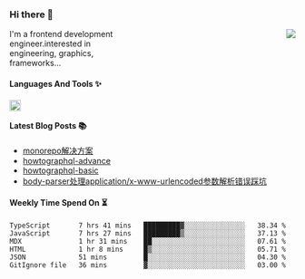 <!--
**zhaohuanyuu/zhaohuanyuu** is a ✨ _special_ ✨ repository because its `README.md` (this file) appears on your GitHub profile.
-->

### Hi there 👋

<picture>
  <source media="(prefers-color-scheme: dark)" srcset="https://github-readme-stats.vercel.app/api?username=zhaohuanyuu&count_private=true&show_icons=true&theme=city_lights&hide_title=true">
  <img align="right" src="https://github-readme-stats.vercel.app/api?username=zhaohuanyuu&count_private=true&show_icons=true&hide_title=true">
</picture>

<p align="left" style="width:40%">I'm a frontend development engineer.interested in engineering, graphics, frameworks...</p>

#### Languages And Tools ✨

<img align="left" height="20" src="https://skillicons.dev/icons?i=js,ts,nodejs,react,vue,gatsby,materialui,graphql,nestjs,electron,flutter" />

</br>

#### Latest Blog Posts 📚
<!-- BLOG-POST-LIST:START -->
- [monorepo解决方案](https://zhy.gatsbyjs.io/post/monorepos)
- [howtographql-advance](https://zhy.gatsbyjs.io/blog/graphql-advance)
- [howtographql-basic](https://zhy.gatsbyjs.io/blog/graphql-basic)
- [body-parser处理application/x-www-urlencoded参数解析错误踩坑](https://zhy.gatsbyjs.io/post/body-parser)
<!-- BLOG-POST-LIST:END -->

#### Weekly Time Spend On ⏳
<!--START_SECTION:waka-->

```text
TypeScript       7 hrs 41 mins   █████████▓░░░░░░░░░░░░░░░   38.34 %
JavaScript       7 hrs 27 mins   █████████▒░░░░░░░░░░░░░░░   37.13 %
MDX              1 hr 31 mins    ██░░░░░░░░░░░░░░░░░░░░░░░   07.61 %
HTML             1 hr 8 mins     █▒░░░░░░░░░░░░░░░░░░░░░░░   05.71 %
JSON             51 mins         █░░░░░░░░░░░░░░░░░░░░░░░░   04.30 %
GitIgnore file   36 mins         ▓░░░░░░░░░░░░░░░░░░░░░░░░   03.00 %
```

<!--END_SECTION:waka-->
